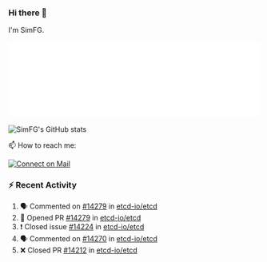 ### Hi there 👋

I'm SimFG.

![Metrics](/metrics.plugin.followup.user.svg)

![SimFG's GitHub stats](https://github-readme-stats.vercel.app/api?username=SimFG&show_icons=true&theme=radical&count_private=true)

📫 How to reach me:

[![Connect on Mail](https://img.shields.io/badge/Ask%20me-anything-1abc9c.svg)](mailto:1142838399@qq.com)

### :zap: Recent Activity

<!--START_SECTION:activity-->
1. 🗣 Commented on [#14279](https://github.com/etcd-io/etcd/issues/14279) in [etcd-io/etcd](https://github.com/etcd-io/etcd)
2. 💪 Opened PR [#14279](https://github.com/etcd-io/etcd/pull/14279) in [etcd-io/etcd](https://github.com/etcd-io/etcd)
3. ❗️ Closed issue [#14224](https://github.com/etcd-io/etcd/issues/14224) in [etcd-io/etcd](https://github.com/etcd-io/etcd)
4. 🗣 Commented on [#14270](https://github.com/etcd-io/etcd/issues/14270) in [etcd-io/etcd](https://github.com/etcd-io/etcd)
5. ❌ Closed PR [#14212](https://github.com/etcd-io/etcd/pull/14212) in [etcd-io/etcd](https://github.com/etcd-io/etcd)
<!--END_SECTION:activity-->


